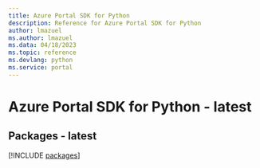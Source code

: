 ```yaml
---
title: Azure Portal SDK for Python
description: Reference for Azure Portal SDK for Python
author: lmazuel
ms.author: lmazuel
ms.data: 04/18/2023
ms.topic: reference
ms.devlang: python
ms.service: portal
---
```

# Azure Portal SDK for Python - latest
## Packages - latest
[!INCLUDE [packages](portal-index.md)]
